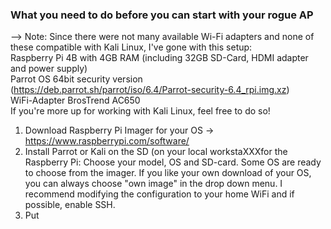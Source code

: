 <h3>What you need to do before you can start with your rogue AP </h3>

--> Note: Since there were not many available Wi-Fi adapters and none of these compatible with Kali Linux, I've gone with this setup: <br>
    Raspberry Pi 4B with 4GB RAM (including 32GB SD-Card, HDMI adapter and power supply) <br>
    Parrot OS 64bit security version (https://deb.parrot.sh/parrot/iso/6.4/Parrot-security-6.4_rpi.img.xz) <br>
    WiFi-Adapter BrosTrend AC650 <br>
If you're more up for working with Kali Linux, feel free to do so!

1. Download Raspberry Pi Imager for your OS -> https://www.raspberrypi.com/software/
2. Install Parrot or Kali on the SD (on your local workstaXXXfor the Raspberry Pi:
    Choose your model, OS and SD-card. Some OS are ready to choose from the imager. If you like your own download of your OS, you can always choose "own image" in the drop down menu. I recommend modifying the configuration to your home WiFi and if possible, enable SSH.  
3. Put
